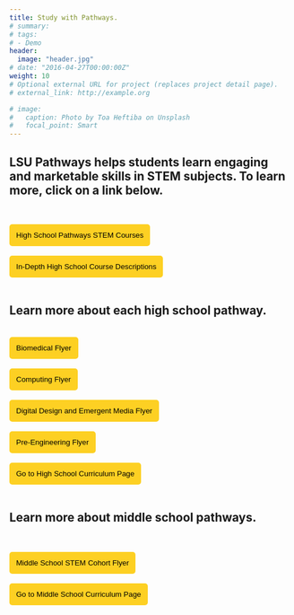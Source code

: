 ```yaml
---
title: Study with Pathways.
# summary: 
# tags:
# - Demo
header:
  image: "header.jpg"
# date: "2016-04-27T00:00:00Z"
weight: 10
# Optional external URL for project (replaces project detail page).
# external_link: http://example.org

# image:
#   caption: Photo by Toa Heftiba on Unsplash
#   focal_point: Smart
---
```


<!-- ![](../../../curriculum/placeholder%20hs.jpg) -->

## LSU Pathways helps students learn engaging and marketable skills in STEM subjects. To learn more, click on a link below. 
<br>

<a href="../../brochures/PathwaysChart.pdf" target="_blank"><button style= "background-color:#fdd023; border: none ; border-radius: 5px; padding: 12px"> High School Pathways STEM Courses </button></a> 
<br></br>
<a href="../../brochures/HSCourseDescriptions.pdf" target="_blank"><button style= "background-color:#fdd023; border: none ; border-radius: 5px; padding: 12px"> In-Depth High School Course Descriptions </button></a> 
<br></br>



## Learn more about each high school pathway.
<br>
<a href="../../brochures/BiomedStudent.pdf" target="_blank"><button style= "background-color:#fdd023; border: none ; border-radius: 5px; padding: 12px"> Biomedical Flyer </button></a> 
<br></br>
<a href="../../brochures/ComputingStudent.pdf" target="_blank"><button style= "background-color:#fdd023; border: none ; border-radius: 5px; padding: 12px"> Computing Flyer </button></a> 
<br></br>
<a href="../../brochures/DDEMStudent.pdf" target="_blank"><button style= "background-color:#fdd023; border: none ; border-radius: 5px; padding: 12px"> Digital Design and Emergent Media Flyer </button></a> 
<br></br>
<a href="../../brochures/PreEngineeringStudent.pdf" target="_blank"><button style= "background-color:#fdd023; border: none ; border-radius: 5px; padding: 12px"> Pre-Engineering Flyer </button></a> 
<br></br>
<a href="/project/high-school/" target="_blank"><button style= "background-color:#fdd023; border: none ; border-radius: 5px; padding: 12px"> Go to High School Curriculum Page </button></a> 
<br></br>



## Learn more about middle school pathways.
<br>

<a href="../../brochures/MiddleSchoolFlyer.pdf" target="_blank"><button style= "background-color:#fdd023; border: none ; border-radius: 5px; padding: 12px"> Middle School STEM Cohort Flyer </button></a> 
<br><br>
<a href="/project/middle-school/" target="_blank"><button style= "background-color:#fdd023; border: none ; border-radius: 5px; padding: 12px"> Go to Middle School Curriculum Page </button></a> <br></br>





